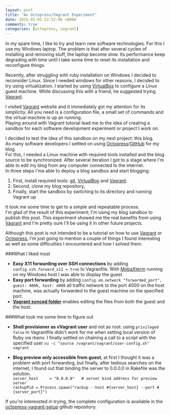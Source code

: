 ```yaml
---
layout: post
title: "An Octopress/Vagrant Experiment"
date: 2015-05-01 22:52:06 +0000
comments: true
categories: [octopress, vagrant]
---
```

In my spare time, I like to try and learn new software technologies.
For this I use my Windows laptop. The problem is that after several cycles of installing and removing stuff, the laptop become slow. Its performance keep degrading with time until I take some time to reset its installation and reconfigure things.   

Recently, after struggling with ruby installation on Windows I decided to reconsider Linux. Since I needed windows for other reasons, I decided to try using virtualization. I started by using [VirtualBox](https://www.virtualbox.org/) to configure a Linux guest machine. While discussing this with a friend, he suggested trying [Vagrant](https://www.vagrantup.com/).  
<!-- more -->
I visited [Vagrant](https://www.vagrantup.com/) website and it immediately got my attention for its simplicity. All you need is a configuration file, a small set of commands and the virtual machine is up an running.  
Playing around with Vagrant tutorial lead me to the idea of creating a sandbox for each software development experiment or project I work on.
  
I decided to test the idea of this sandbox on my next project: this blog.  
As many software developers I settled on using [Octopress](http://octopress.org/)/[GitHub](https://github.com/) for my blog.  
For this, I needed a Linux machine with required tools installed and the blog source to be synchronized. After several iteration I got to a stage where I'm able to edit my blog from any computer connected to the internet.   
In three steps I'ma able to deploy a blog sandbox and start blogging:

1. First, install required tools: [git](http://git-scm.com/), [VirtualBox](https://www.virtualbox.org/) and [Vagrant](https://www.vagrantup.com/).
2. Second, clone my blog repository,
3. Finally, start the sandbox by switching to its directory and running Vagrant up

It took me some time to get to a simple and repeatable process.   
I'm glad of the result of this experiment; I'm using my blog sandbox to publish this post. This experiment showed me the real benefits from using [Vagrant](https://www.vagrantup.com/) and I'm pretty sure I'll be using it in other future projects. 

Although this post is not intended to be a tutorial on how to use [Vagrant](https://www.vagrantup.com/) or [Octopress](http://octopress.org/), I'm just going to mention a couple of things I found interesting as well as some difficulties I encountered and how I solved them. 

###What I liked most   
- **Easy X11 forwarding over SSH connections** by adding `config.ssh.forward_x11 = true` to Vagranfile. With [MobaXterm](http://mobaxterm.mobatek.net/) running on my Windows host I was able to display the guest.
- **Easy port forwarding** by adding `config.vm.network "forwarded_port", guest: 4000, host: 4000` all traffic network to the port 4000 on the host machine, was actually forwarded to the guest machine on the specified port.
- **[Vagrant synced folder](http://docs.vagrantup.com/v2/synced-folders/)** enables editing the files from both the guest and the host.

###What took me some time to figure out   
- **Shell provisioner as vVagrant user** and not as root: using `privileged false` in Vagrantfile didn't work for me when setting local version of Ruby via rbenv. I finally settled on chaining a call to a script with the specified user `su -c "source /vagrant/vagrant/user-config.sh" vagrant`
 
- **Blog preview only accessible from guest**, at first I thought it was a problem with port forwarding, but finally, after tedious searches on the internet, I found out that binding the server to 0.0.0.0 in Rakefile was the solution.   
 `server_host     = "0.0.0.0"   # server bind address for preview server`  
 `rackupPid = Process.spawn("rackup --host #{server_host} --port #{server_port}")`

If you're interessted in trying, the complete configuration is available in the  [octopress-vagrant-setup](https://github.com/bil-t/octopress-vagrant-setup) github repository.


